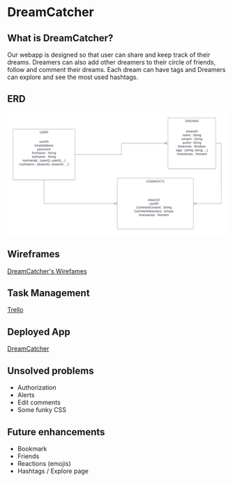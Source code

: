 
# DreamCatcher

## What is DreamCatcher?


Our webapp is designed so that user can share and keep track of their dreams. Dreamers can also add other dreamers to their circle of friends, follow and comment their dreams. Each dream can have tags and Dreamers can explore and see the most used hashtags.

## ERD

![ERD](erd.png)

## Wireframes

[DreamCatcher's Wirefames](https://xd.adobe.com/view/633e8cf1-5db8-4199-84dc-fec3f6a179d6-366d/)

## Task Management

[Trello](https://trello.com/invite/b/sPft6RuF/93f3f5bb3044a1c61b76a5264903d0bf/dreamshare)

## Deployed App
[DreamCatcher](https://dreamcatchersei64.herokuapp.com/)

## Unsolved problems
- Authorization 
- Alerts
- Edit comments
- Some funky CSS

## Future enhancements
- Bookmark
- Friends
- Reactions (emojis)
- Hashtags / Explore page

